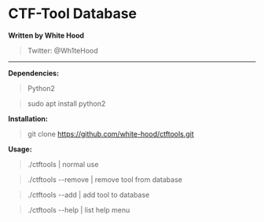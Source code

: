 # CTF-Tool Database 
**Written by White Hood**
> Twitter: @Wh1teHood

---

**Dependencies:**

>Python2

>sudo apt install python2

**Installation:**

>git clone https://github.com/white-hood/ctftools.git

**Usage:**

>./ctftools          | normal use

>./ctftools --remove | remove tool from database

>./ctftools --add    | add tool to database

>./ctftools --help   | list help menu
